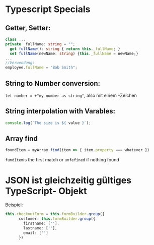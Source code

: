 # Typescript Specials
## Getter, Setter:
```typescript
class ...
private _fullName: string = "";
  get fullName(): string { return this._fullName; }
  set fullName(newName: string) {this._fullName = newName;}
...
//Verwendung:
employee.fullName = "Bob Smith";
```
## String to Number conversion: 
`let number = +"my number as string"`, also mit einem `+`Zeichen
## String interpolation with Varables:
```typescript
console.log(`The size is ${ value }`);
```
## Array find
```typescript
foundItem = myArray.find(item => { item.property === whatever })
``` 
`fundItem`is the first match  or `unfefined` if nothing found

# JSON ist gleichzeitig gültiges TypeScript- Objekt
Beispiel:
```typescript
this.checkoutForm = this.formBuilder.group({
      customer: this.formBuilder.group({
        firstname: [''],
        lastname: [''],
        email: ['']
      })
```
